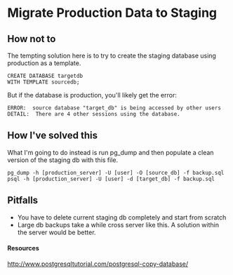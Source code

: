 # Migrate Production Data to Staging

## How not to
The tempting solution here is to try to create the staging database using production as a template.
```
CREATE DATABASE targetdb 
WITH TEMPLATE sourcedb;
```

But if the database is production, you'll likely get the error:
```
ERROR:  source database "target_db" is being accessed by other users
DETAIL:  There are 4 other sessions using the database.
```

## How I've solved this
What I'm going to do instead is run pg_dump and then populate a clean version of the staging db with this file.
```
pg_dump -h [production_server] -U [user] -O [source_db] -f backup.sql
psql -h [production_server] -U [user] -d [target_db] -f backup.sql
```

## Pitfalls
- You have to delete current staging db completely and start from scratch
- Large db backups take a while cross server like this. A solution within the server would be better.

#### Resources
http://www.postgresqltutorial.com/postgresql-copy-database/
